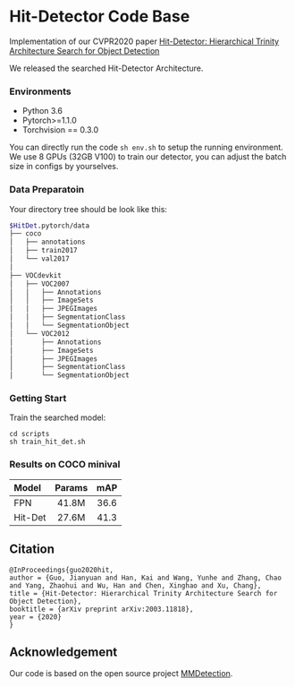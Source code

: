 # Hit-Detector Code Base

Implementation of our CVPR2020 paper [Hit-Detector: Hierarchical Trinity Architecture Search for Object Detection](https://arxiv.org/pdf/2003.11818.pdf)

We released the searched Hit-Detector Architecture.

### Environments
- Python 3.6
- Pytorch>=1.1.0
- Torchvision == 0.3.0

You can directly run the code ```sh env.sh``` to setup the running environment.
We use 8 GPUs (32GB V100) to train our detector, you can adjust the batch size in configs by yourselves.

### Data Preparatoin

Your directory tree should be look like this:

````bash
$HitDet.pytorch/data
├── coco
│   ├── annotations
│   ├── train2017
│   └── val2017
│
├── VOCdevkit
│   ├── VOC2007
│   │   ├── Annotations
│   │   ├── ImageSets
│   │   ├── JPEGImages
│   │   ├── SegmentationClass
│   │   └── SegmentationObject
│   └── VOC2012
│       ├── Annotations
│       ├── ImageSets
│       ├── JPEGImages
│       ├── SegmentationClass
│       └── SegmentationObject
````

### Getting Start

Train the searched model:
```
cd scripts
sh train_hit_det.sh
```

### Results on COCO minival

| Model | Params | mAP |
| :---- | :----: | :----:|
| FPN | 41.8M | 36.6 |
| Hit-Det | 27.6M | 41.3 |

## Citation
```
@InProceedings{guo2020hit,
author = {Guo, Jianyuan and Han, Kai and Wang, Yunhe and Zhang, Chao and Yang, Zhaohui and Wu, Han and Chen, Xinghao and Xu, Chang},
title = {Hit-Detector: Hierarchical Trinity Architecture Search for Object Detection},
booktitle = {arXiv preprint arXiv:2003.11818},
year = {2020}
}
```

## Acknowledgement
Our code is based on the open source project [MMDetection](https://github.com/open-mmlab/mmdetection).